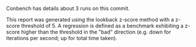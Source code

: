 Conbench has details about 3 runs on this commit.

This report was generated using the lookback z-score method with a z-score threshold of 5. A regression is defined as a benchmark exhibiting a z-score higher than the threshold in the "bad" direction (e.g. down for iterations per second; up for total time taken).
